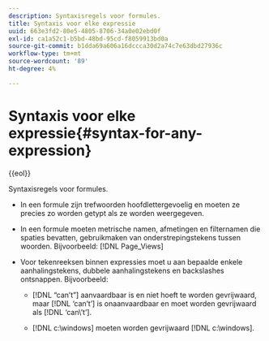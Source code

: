```yaml
---
description: Syntaxisregels voor formules.
title: Syntaxis voor elke expressie
uuid: 663e3fd2-80e5-4805-8706-34a0e02ebd0f
exl-id: ca1a52c1-b5bd-48bd-95cd-f8059913bd0a
source-git-commit: b1dda69a606a16dccca30d2a74c7e63dbd27936c
workflow-type: tm+mt
source-wordcount: '89'
ht-degree: 4%

---
```


# Syntaxis voor elke expressie{#syntax-for-any-expression}

{{eol}}

Syntaxisregels voor formules.

* In een formule zijn trefwoorden hoofdlettergevoelig en moeten ze precies zo worden getypt als ze worden weergegeven.
* In een formule moeten metrische namen, afmetingen en filternamen die spaties bevatten, gebruikmaken van onderstrepingstekens tussen woorden. Bijvoorbeeld: [!DNL Page_Views]
* Voor tekenreeksen binnen expressies moet u aan bepaalde enkele aanhalingstekens, dubbele aanhalingstekens en backslashes ontsnappen. Bijvoorbeeld:

   * [!DNL “can’t”] aanvaardbaar is en niet hoeft te worden gevrijwaard, maar [!DNL ‘can’t’] is onaanvaardbaar en moet worden gevrijwaard als [!DNL ‘can\’t’].

   * [!DNL c:\windows] moeten worden gevrijwaard [!DNL c:\\windows].
